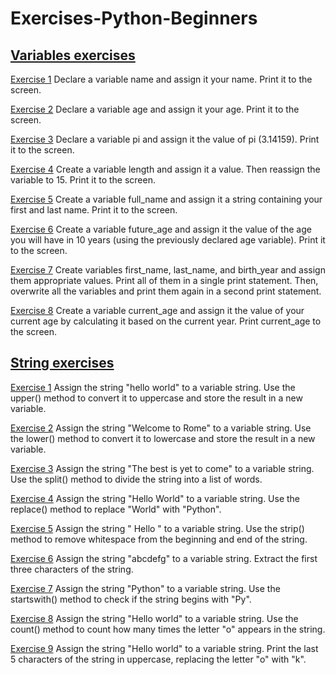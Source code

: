 # Exercises-Python-Beginners

## [Variables exercises](https://github.com/Sif247/Exercises-Python-Beginners/tree/main/Variables)
[Exercise 1](https://github.com/Sif247/Exercises-Python-Beginners/blob/main/Variables/Exercise%201.py)
Declare a variable name and assign it your name. Print it to the screen.

[Exercise 2](https://github.com/Sif247/Exercises-Python-Beginners/blob/main/Variables/Exercise%202.py)
Declare a variable age and assign it your age. Print it to the screen.

[Exercise 3](https://github.com/Sif247/Exercises-Python-Beginners/blob/main/Variables/Exercise%203.py)
Declare a variable pi and assign it the value of pi (3.14159). Print it to the screen.

[Exercise 4](https://github.com/Sif247/Exercises-Python-Beginners/blob/main/Variables/Exercise%204.py)
Create a variable length and assign it a value. Then reassign the variable to 15. Print it to the screen.

[Exercise 5](https://github.com/Sif247/Exercises-Python-Beginners/blob/main/Variables/Exercise%205.py)
Create a variable full_name and assign it a string containing your first and last name. Print it to the screen.

[Exercise 6](https://github.com/Sif247/Exercises-Python-Beginners/blob/main/Variables/Exercise%206.py)
Create a variable future_age and assign it the value of the age you will have in 10 years (using the previously declared age variable). Print it to the screen.

[Exercise 7](https://github.com/Sif247/Exercises-Python-Beginners/blob/main/Variables/Exercise%207.py)
Create variables first_name, last_name, and birth_year and assign them appropriate values. Print all of them in a single print statement. Then, overwrite all the variables and print them again in a second print statement.

[Exercise 8](https://github.com/Sif247/Exercises-Python-Beginners/blob/main/Variables/Exercise%208.py)
Create a variable current_age and assign it the value of your current age by calculating it based on the current year. Print current_age to the screen.


## [String exercises](https://github.com/Sif247/Exercises-Python-Beginners/tree/main/String)

[Exercise 1](https://github.com/Sif247/Exercises-Python-Beginners/blob/main/String/Exercise%201.py)
Assign the string "hello world" to a variable string. Use the upper() method to convert it to uppercase and store the result in a new variable.

[Exercise 2](https://github.com/Sif247/Exercises-Python-Beginners/blob/main/String/Exercise%202.py)
Assign the string "Welcome to Rome" to a variable string. Use the lower() method to convert it to lowercase and store the result in a new variable.

[Exercise 3](https://github.com/Sif247/Exercises-Python-Beginners/blob/main/String/Exercise%203.py)
Assign the string "The best is yet to come" to a variable string. Use the split() method to divide the string into a list of words.

[Exercise 4](https://github.com/Sif247/Exercises-Python-Beginners/blob/main/String/Exercise%204.py)
Assign the string "Hello World" to a variable string. Use the replace() method to replace "World" with "Python".

[Exercise 5](https://github.com/Sif247/Exercises-Python-Beginners/blob/main/String/Exercise%205.py)
Assign the string " Hello " to a variable string. Use the strip() method to remove whitespace from the beginning and end of the string.

[Exercise 6](https://github.com/Sif247/Exercises-Python-Beginners/blob/main/String/Exercise%206.py)
Assign the string "abcdefg" to a variable string. Extract the first three characters of the string.

[Exercise 7](https://github.com/Sif247/Exercises-Python-Beginners/blob/main/String/Exercise%207.py)
Assign the string "Python" to a variable string. Use the startswith() method to check if the string begins with "Py".

[Exercise 8](https://github.com/Sif247/Exercises-Python-Beginners/blob/main/String/Exercise%208.py)
Assign the string "Hello world" to a variable string. Use the count() method to count how many times the letter "o" appears in the string.

[Exercise 9](https://github.com/Sif247/Exercises-Python-Beginners/blob/main/String/Exercise%209.py)
Assign the string "Hello world" to a variable string. Print the last 5 characters of the string in uppercase, replacing the letter "o" with "k".
